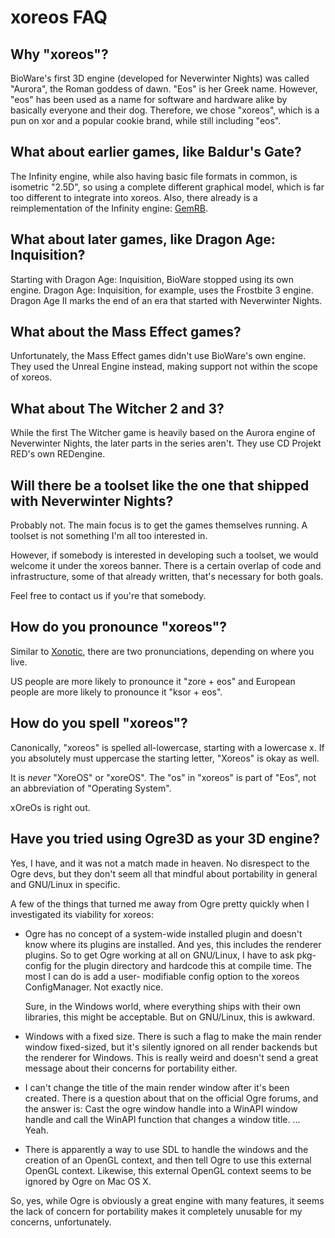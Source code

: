 xoreos FAQ
==========

Why "xoreos"?
-------------

BioWare's first 3D engine (developed for Neverwinter Nights) was called
"Aurora", the Roman goddess of dawn. "Eos" is her Greek name. However,
"eos" has been used as a name for software and hardware alike by basically
everyone and their dog. Therefore, we chose "xoreos", which is a pun on
xor and a popular cookie brand, while still including "eos".


What about earlier games, like Baldur's Gate?
--------------------------------------------

The Infinity engine, while also having basic file formats in common, is
isometric "2.5D", so using a complete different graphical model, which is far
too different to integrate into xoreos.
Also, there already is a reimplementation of the Infinity engine: [GemRB](http://gemrb.sourceforge.net/).


What about later games, like Dragon Age: Inquisition?
-----------------------------------------------------

Starting with Dragon Age: Inquisition, BioWare stopped using its own engine.
Dragon Age: Inquisition, for example, uses the Frostbite 3 engine.
Dragon Age II marks the end of an era that started with Neverwinter Nights.


What about the Mass Effect games?
---------------------------------

Unfortunately, the Mass Effect games didn't use BioWare's own engine.
They used the Unreal Engine instead, making support not within the
scope of xoreos.


What about The Witcher 2 and 3?
-------------------------------

While the first The Witcher game is heavily based on the Aurora engine of
Neverwinter Nights, the later parts in the series aren't. They use CD Projekt
RED's own REDengine.


Will there be a toolset like the one that shipped with Neverwinter Nights?
--------------------------------------------------------------------------

Probably not. The main focus is to get the games themselves running.
A toolset is not something I'm all too interested in.

However, if somebody is interested in developing such a toolset, we would
welcome it under the xoreos banner. There is a certain overlap of code and
infrastructure, some of that already written, that's necessary for both goals.

Feel free to contact us if you're that somebody.


How do you pronounce "xoreos"?
------------------------------

Similar to [Xonotic](http://www.xonotic.org/), there are two pronunciations,
depending on where you live.

US people are more likely to pronounce it "zore + eos" and European people
are more likely to pronounce it "ksor + eos".


How do you spell "xoreos"?
--------------------------

Canonically, "xoreos" is spelled all-lowercase, starting with a lowercase x.
If you absolutely must uppercase the starting letter, "Xoreos" is okay as well.

It is *never* "XoreOS" or "xoreOS". The "os" in "xoreos" is part of "Eos",
not an abbreviation of "Operating System".

xOreOs is right out.


Have you tried using Ogre3D as your 3D engine?
----------------------------------------------

Yes, I have, and it was not a match made in heaven.
No disrespect to the Ogre devs, but they don't seem all that mindful about
portability in general and GNU/Linux in specific.

A few of the things that turned me away from Ogre pretty quickly when I
investigated its viability for xoreos:

- Ogre has no concept of a system-wide installed plugin and doesn't know where
  its plugins are installed. And yes, this includes the renderer plugins. So to
  get Ogre working at all on GNU/Linux, I have to ask pkg-config for the plugin
  directory and hardcode this at compile time. The most I can do is add a user-
  modifiable config option to the xoreos ConfigManager. Not exactly nice.

  Sure, in the Windows world, where everything ships with their own libraries,
  this might be acceptable. But on GNU/Linux, this is awkward.

- Windows with a fixed size. There is such a flag to make the main render window
  fixed-sized, but it's silently ignored on all render backends but the renderer
  for Windows. This is really weird and doesn't send a great message about
  their concerns for portability either.

- I can't change the title of the main render window after it's been created.
  There is a question about that on the official Ogre forums, and the answer is:
  Cast the ogre window handle into a WinAPI window handle and call the WinAPI
  function that changes a window title. ... Yeah.

- There is apparently a way to use SDL to handle the windows and the creation
  of an OpenGL context, and then tell Ogre to use this external OpenGL context.
  Likewise, this external OpenGL context seems to be ignored by Ogre on Mac
  OS X.

So, yes, while Ogre is obviously a great engine with many features, it seems the
lack of concern for portability makes it completely unusable for my concerns,
unfortunately.
